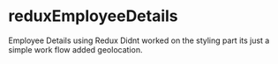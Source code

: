 # reduxEmployeeDetails
Employee Details using Redux
Didnt worked on the styling part its just a simple work flow
added geolocation.
